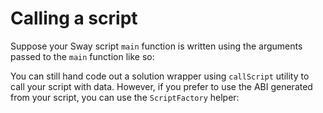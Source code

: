 # Calling a script

Suppose your Sway script `main` function is written using the arguments passed to the `main` function like so:



You can still hand code out a solution wrapper using `callScript` utility to call your script with data. However, if you prefer to use the ABI generated from your script, you can use the `ScriptFactory` helper:


